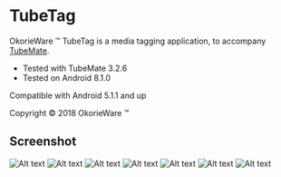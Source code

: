 # TubeTag

OkorieWare ™ TubeTag is a media tagging application, to accompany [TubeMate](http://tubemate.net).


 - Tested with TubeMate 3.2.6
 - Tested on Android 8.1.0

Compatible with Android 5.1.1 and up

Copyright © 2018 OkorieWare ™

## Screenshot

![Alt text](/screenshot/Screenshot-A.png?raw=true)
![Alt text](/screenshot/Screenshot-B.png?raw=true)
![Alt text](/screenshot/Screenshot-C.png?raw=true)
![Alt text](/screenshot/Screenshot-D.png?raw=true)
![Alt text](/screenshot/Screenshot-E.png?raw=true)
![Alt text](/screenshot/Screenshot-F.png?raw=true)
![Alt text](/screenshot/Screenshot-G.png?raw=true)
